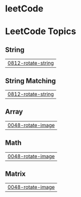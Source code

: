 # leetCode
<!---LeetCode Topics Start-->
# LeetCode Topics
## String
|  |
| ------- |
| [0812-rotate-string](https://github.com/harshareddy07/leetCode/tree/master/0812-rotate-string) |
## String Matching
|  |
| ------- |
| [0812-rotate-string](https://github.com/harshareddy07/leetCode/tree/master/0812-rotate-string) |
## Array
|  |
| ------- |
| [0048-rotate-image](https://github.com/harshareddy07/leetCode/tree/master/0048-rotate-image) |
## Math
|  |
| ------- |
| [0048-rotate-image](https://github.com/harshareddy07/leetCode/tree/master/0048-rotate-image) |
## Matrix
|  |
| ------- |
| [0048-rotate-image](https://github.com/harshareddy07/leetCode/tree/master/0048-rotate-image) |
<!---LeetCode Topics End-->
